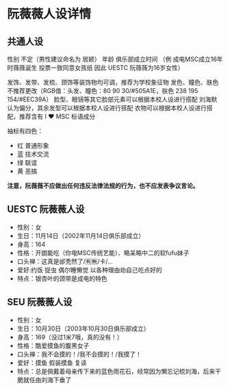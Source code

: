 # 阮薇薇人设详情

## 共通人设

性别 不定（男性建议命名为 居颍）
年龄 俱乐部成立时间
（例 成电MSC成立16年时薇薇诞生 投票一致同意女孩纸 因此 UESTC 阮薇薇为16岁女性）

发饰、发带、发梳、颈饰等装饰物均可调，推荐为学校象征物
发色、瞳色、肤色不推荐更改（RGB值：头发、瞳色：80 90 30/#505A1E，肤色 238 195 154/#EEC39A）
脸型、眼镜等其它脸部元素可以根据本校人设进行搭配
刘海默认为偏分，其余发型可以根据本校人设进行搭配
衣物可以根据本校人设进行搭配，推荐含有 I ♥ MSC 标语成分

袖标有四色：
- 红 普通形象
- 蓝 技术交流
- 绿 联谊
- 黄 恶搞

**注意，阮薇薇不应做出任何违反法律法规的行为，也不应发表争议言论。**

## UESTC 阮薇薇人设

- 性别：女
- 生日：11月14日（2002年11月14日俱乐部成立）
- 身高：164
- 性格：开朗能吃（你电MSC传统艺能）、略呆略中二的软fufu妹子
- 口头禅：这真是邰秃然了/🈶🈚/卡/…
- 爱好:约饭 捉虫 偶尔睡懒觉 以各种理由劝自己吃点好的
- 特点：银杏叶的颈带是成电的特色

## SEU 阮薇薇人设

- 性别：女
- 生日：10月30日（2003年10月30日俱乐部成立）
- 身高：169（没过1米7哦，真的没有！）
- 性格：酷爱摸鱼的腹黑女子
- 口头禅：我不会摸的！/我不会摸的！/我摸了！
- 爱好：摸鱼 假装摸鱼 复读
- 特点：总是佩戴着母亲传下来的蓝色雨花石，经常因为懒忘记梳刘海，后来干脆就任由刘海下垂了
